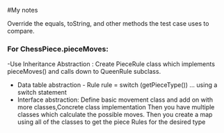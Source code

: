 #My notes

Override the equals, toString, and other methods the test case uses to compare.

### For ChessPiece.pieceMoves:
-Use Inheritance Abstraction  : Create PieceRule class which implements pieceMoves() and 
calls down to QueenRule subclass.
- Data table abstraction - Rule rule = switch (getPieceType()) ... using a switch statement
- Interface abstraction: Define basic movement class and add on with more classes,Concrete class implementation
    Then you have multiple classes which calculate the possible moves.
    Then you create a map using all of the classes to get the piece Rules for the desired type